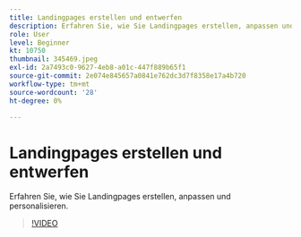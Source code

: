 ```yaml
---
title: Landingpages erstellen und entwerfen
description: Erfahren Sie, wie Sie Landingpages erstellen, anpassen und personalisieren.
role: User
level: Beginner
kt: 10750
thumbnail: 345469.jpeg
exl-id: 2a7493c0-9627-4eb8-a01c-447f889b65f1
source-git-commit: 2e074e845657a0841e762dc3d7f8358e17a4b720
workflow-type: tm+mt
source-wordcount: '28'
ht-degree: 0%

---
```


# Landingpages erstellen und entwerfen

Erfahren Sie, wie Sie Landingpages erstellen, anpassen und personalisieren.

>[!VIDEO](https://video.tv.adobe.com/v/345469/?quality=12&learn=on)
